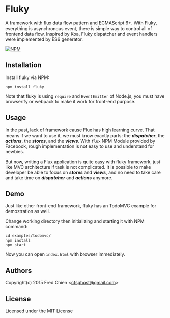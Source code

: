 # Fluky

A framework with flux data flow pattern and ECMAScript 6+. With Fluky, everything is asynchronous event, there is simple way to control all of frontend data flow. Inspired by Koa, Fluky dispatcher and event handlers were implemented by ES6 generator.

[![NPM](https://nodei.co/npm/fluky.png)](https://nodei.co/npm/fluky/)

## Installation

Install fluky via NPM:
```
npm install fluky
```

Note that fluky is using `require` and `EventEmitter` of Node.js, you must have browserify or webpack to make it work for front-end purpose.

## Usage

In the past, lack of framework cause Flux has high learning curve. That means if we want to use it, we must know exactly parts: the ___dispatcher___, the ___actions___, the ___stores___, and the ___views___. With `flux` NPM Module provided by Facebook, rough implementation is not easy to use and understand for newbies.

But now, writing a Flux application is quite easy with fluky framework, just like MVC architecture if task is not complicated. It is possible to make developer be able to focus on ___stores___ and ___views___, and no need to take care and take time on ___dispatcher___ and ___actions___ anymore.

## Demo

Just like other front-end framework, fluky has an TodoMVC example for demostration as well.

Change working directory then initializing and starting it with NPM command:
```
cd examples/todomvc/
npm install
npm start
```

Now you can open `index.html` with browser immediately.

## Authors

Copyright(c) 2015 Fred Chien <<cfsghost@gmail.com>>

## License

Licensed under the MIT License
